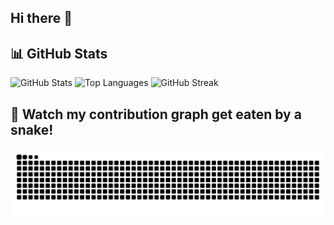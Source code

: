 ## Hi there 👋
## 📊 GitHub Stats

![GitHub Stats](https://github-readme-stats.vercel.app/api?username=suryaNoble&show_icons=true&theme=radical)
![Top Languages](https://github-readme-stats.vercel.app/api/top-langs/?username=suryaNoble&layout=compact&theme=radical)
![GitHub Streak](https://github-readme-streak-stats.herokuapp.com/?user=suryaNoble&theme=radical)


## 🐍 Watch my contribution graph get eaten by a snake!

![snake gif](https://raw.githubusercontent.com/suryaNoble/suryaNoble/output/github-snake.svg)





<!--
**suryaNoble/suryaNoble** is a ✨ _special_ ✨ repository because its `README.md` (this file) appears on your GitHub profile.

Here are some ideas to get you started:

- 🔭 I’m currently working on ...
- 🌱 I’m currently learning ...
- 👯 I’m looking to collaborate on ...
- 🤔 I’m looking for help with ...
- 💬 Ask me about ...
- 📫 How to reach me: ...
- 😄 Pronouns: ...
- ⚡ Fun fact: ...
-->
